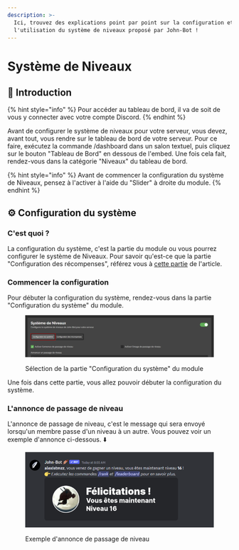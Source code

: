 ```yaml
---
description: >-
  Ici, trouvez des explications point par point sur la configuration et
  l'utilisation du système de niveaux proposé par John-Bot !
---
```


# Système de Niveaux

## :rocket: Introduction

{% hint style="info" %}
Pour accéder au tableau de bord, il va de soit de vous y connecter avec votre compte Discord.
{% endhint %}

Avant de configurer le système de niveaux pour votre serveur, vous devez, avant tout, vous rendre sur le tableau de bord de votre serveur. Pour ce faire, exécutez la commande /dashboard dans un salon textuel, puis cliquez sur le bouton "Tableau de Bord" en dessous de l'embed. Une fois cela fait, rendez-vous dans la catégorie "Niveaux" du tableau de bord.

{% hint style="info" %}
Avant de commencer la configuration du système de Niveaux, pensez à l'activer à l'aide du "Slider" à droite du module.
{% endhint %}

## :gear: Configuration du système

### C'est quoi ?

La configuration du système, c'est la partie du module ou vous pourrez configurer le système de Niveaux. Pour savoir qu'est-ce que la partie "Configuration des récompenses", référez vous à [cette partie](systeme-de-niveaux.md#introduction) de l'article.

### Commencer la configuration

Pour débuter la configuration du système, rendez-vous dans la partie "Configuration du système" du module.

<figure><img src="../.gitbook/assets/ConfigSystemeNiveaux.png" alt=""><figcaption><p>Sélection de la partie "Configuration du système" du module</p></figcaption></figure>

Une fois dans cette partie, vous allez pouvoir débuter la configuration du système.&#x20;

### L'annonce de passage de niveau

L'annonce de passage de niveau, c'est le message qui sera envoyé lorsqu'un membre passe d'un niveau à un autre. Vous pouvez voir un exemple d'annonce ci-dessous. ⬇️

<figure><img src="../.gitbook/assets/LevelUpImage.png" alt=""><figcaption><p>Exemple d'annonce de passage de niveau</p></figcaption></figure>
